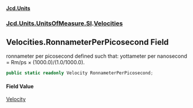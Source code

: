 #### [Jcd.Units](index 'index')
### [Jcd.Units.UnitsOfMeasure.SI](Jcd.Units.UnitsOfMeasure.SI 'Jcd.Units.UnitsOfMeasure.SI').[Velocities](Velocities 'Jcd.Units.UnitsOfMeasure.SI.Velocities')

## Velocities.RonnameterPerPicosecond Field

ronnameter per picosecond defined such that: yottameter per nanosecond = Rm/ps × (1000.0)/(1.0/1000.0).

```csharp
public static readonly Velocity RonnameterPerPicosecond;
```

#### Field Value
[Velocity](Velocity 'Jcd.Units.UnitTypes.Velocity')